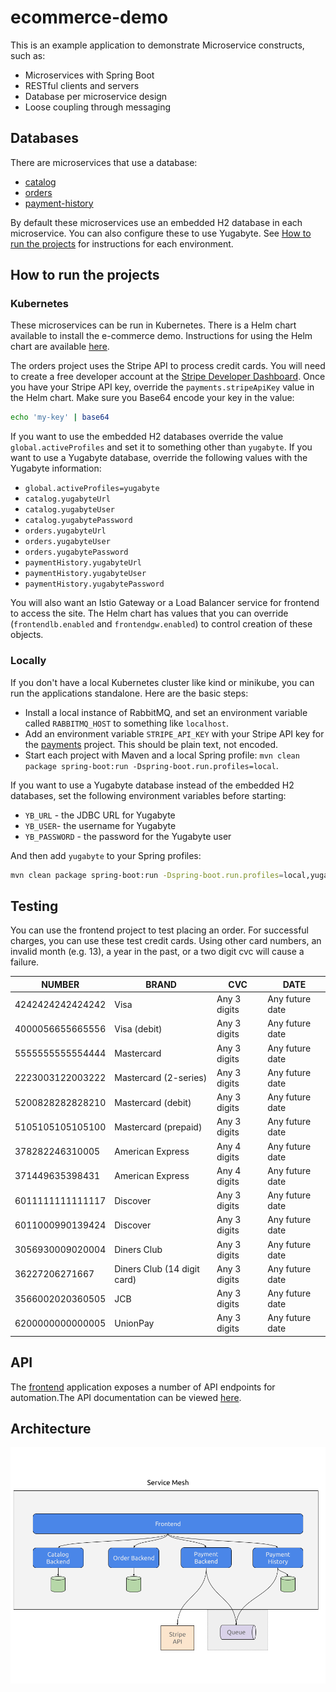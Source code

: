 
# ecommerce-demo

This is an example application to demonstrate Microservice constructs, such as:

- Microservices with Spring Boot
- RESTful clients and servers
- Database per microservice design
- Loose coupling through messaging

## Databases
There are microservices that use a database:
- [catalog](catalog)
- [orders](orders)
- [payment-history](payment-history)

By default these microservices use an embedded H2 database in each microservice. You can also configure these to use Yugabyte. See [How to run the projects](#how-to-run-the-projects) for instructions for each environment.

## How to run the projects

### Kubernetes

These microservices can be run in Kubernetes. There is a Helm chart available to install the e-commerce demo. Instructions for using the Helm chart are available [here](https://btjimerson.github.io/btjimerson-charts/).

The orders project uses the Stripe API to process credit cards. You will need to create a free developer account at the [Stripe Developer Dashboard](https://dashboard.stripe.com/register). Once you have your Stripe API key, override the `payments.stripeApiKey` value in the Helm chart. Make sure you Base64 encode your key in the value:
```bash
echo 'my-key' | base64
```
If you want to use the embedded H2 databases override the value `global.activeProfiles` and set it to something other than `yugabyte`. If you want to use a Yugabyte database, override the following values with the Yugabyte information:
 * `global.activeProfiles=yugabyte`
 * `catalog.yugabyteUrl`
 * `catalog.yugabyteUser`
 * `catalog.yugabytePassword`
 * `orders.yugabyteUrl`
 * `orders.yugabyteUser`
 * `orders.yugabytePassword`
 * `paymentHistory.yugabyteUrl`
 * `paymentHistory.yugabyteUser`
 * `paymentHistory.yugabytePassword`

You will also want an Istio Gateway or a Load Balancer service for frontend to access the site. The Helm chart has values that you can override (`frontendlb.enabled` and `frontendgw.enabled`) to control creation of these objects.

### Locally

If you don't have a local Kubernetes cluster like kind or minikube, you can run the applications standalone. Here are the basic steps:

- Install a local instance of RabbitMQ, and set an environment variable called `RABBITMQ_HOST` to something like `localhost`.
- Add an environment variable `STRIPE_API_KEY` with your Stripe API key for the [payments](payments) project. This should be plain text, not encoded.
- Start each project with Maven and a local Spring profile: `mvn clean package spring-boot:run -Dspring-boot.run.profiles=local`.

If you want to use a Yugabyte database instead of the embedded H2 databases, set the following environment variables before starting:
- `YB_URL` - the JDBC URL for Yugabyte
- `YB_USER`- the username for Yugabyte
- `YB_PASSWORD` - the password for the Yugabyte user

And then add `yugabyte` to your Spring profiles:

```bash
mvn clean package spring-boot:run -Dspring-boot.run.profiles=local,yugabyte
```

## Testing

You can use the frontend project to test placing an order. For successful charges, you can use these test credit cards. Using other card numbers, an invalid month (e.g. 13), a year in the past, or a two digit cvc will cause a failure.

| NUMBER           | BRAND                       | CVC          | DATE            |
|------------------|-----------------------------|--------------|-----------------|
| 4242424242424242 | Visa                        | Any 3 digits | Any future date |
| 4000056655665556 | Visa (debit)                | Any 3 digits | Any future date |
| 5555555555554444 | Mastercard                  | Any 3 digits | Any future date |
| 2223003122003222 | Mastercard (2-series)       | Any 3 digits | Any future date |
| 5200828282828210 | Mastercard (debit)          | Any 3 digits | Any future date |
| 5105105105105100 | Mastercard (prepaid)        | Any 3 digits | Any future date |
| 378282246310005  | American Express            | Any 4 digits | Any future date |
| 371449635398431  | American Express            | Any 4 digits | Any future date |
| 6011111111111117 | Discover                    | Any 3 digits | Any future date |
| 6011000990139424 | Discover                    | Any 3 digits | Any future date |
| 3056930009020004 | Diners Club                 | Any 3 digits | Any future date |
| 36227206271667   | Diners Club (14 digit card) | Any 3 digits | Any future date |
| 3566002020360505 | JCB                         | Any 3 digits | Any future date |
| 6200000000000005 | UnionPay                    | Any 3 digits | Any future date |

## API
The [frontend](frontend) application exposes a number of API endpoints for automation\.The API documentation can be viewed [here](https://documenter.getpostman.com/view/1749839/UVyxQtit).


## Architecture

![Architecture](images/catalog-demo-architecture.png)
